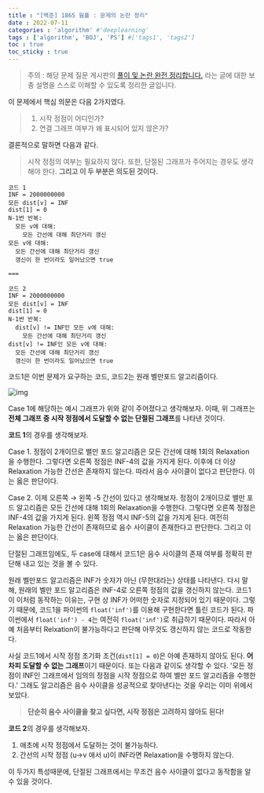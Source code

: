 ```yaml
---
title : "[백준] 1865 웜홀 : 문제의 논란 정리"
date : 2022-07-11
categories : 'algorithm' #'deeplearning'
tags : ['algorithm', 'BOJ', 'PS'] #['tags1', 'tags2']
toc : true
toc_sticky : true
---
```


> 주의 : 해당 문제 질문 게시판의 [풀이 및 논란 완전 정리합니다.](https://www.acmicpc.net/board/view/72995) 라는 글에 대한 보충 설명을 스스로 이해할 수 있도록 정리한 글입니다.

이 문제에서 핵심 의문은 다음 2가지였다.
> 1. 시작 정점이 어디인가?
> 2. 연결 그래프 여부가 왜 표시되어 있지 않은가?

결론적으로 말하면 다음과 같다.
> 시작 정점의 여부는 필요하지 않다. 또한, 단절된 그래프가 주어지는 경우도 생각해야 한다. **그리고 이 두 부분은 의도된 것이다.**


```
코드 1
INF = 2000000000
모든 dist[v] = INF
dist[1] = 0
N-1번 반복:
  모든 v에 대해:
    모든 간선에 대해 최단거리 갱신
모든 v에 대해:
  모든 간선에 대해 최단거리 갱신
  갱신이 한 번이라도 일어났으면 true

===

코드 2
INF = 2000000000
모든 dist[v] = INF
dist[1] = 0
N-1번 반복:
  dist[v] != INF인 모든 v에 대해:
    모든 간선에 대해 최단거리 갱신
dist[v] != INF인 모든 v에 대해:
  모든 간선에 대해 최단거리 갱신
  갱신이 한 번이라도 일어났으면 true
```

코드1은 이번 문제가 요구하는 코드, 코드2는 원래 벨만포드 알고리즘이다. 

![img](https://i.imgur.com/1ZudMtT.png)

Case 1에 해당하는 예시 그래프가 위와 같이 주어졌다고 생각해보자. 이때, 위 그래프는 **전체 그래프 중 시작 정점에서 도달할 수 없는 단절된 그래프**를 나타낸 것이다.

**코드 1**의 경우를 생각해보자. 

Case 1. 정점이 2개이므로 밸만 포드 알고리즘은 모든 간선에 대해 1회의 Relaxation을 수행한다. 그렇다면 오른쪽 정점은 INF-4의 값을 가지게 된다. 이후에 더 이상 Relaxation 가능한 간선은 존재하지 않는다. 따라서 음수 사이클이 없다고 판단한다. 이는 옳은 판단이다. 

Case 2. 이제 오른쪽 → 왼쪽 -5 간선이 있다고 생각해보자. 정점이 2개이므로 밸만 포드 알고리즘은 모든 간선에 대해 1회의 Relaxation을 수행한다. 그렇다면 오른쪽 정점은 INF-4의 값을 가지게 된다. 왼쪽 정점 역시 INF-5의 값을 가지게 된다. 여전히 Relaxation 가능한 간선이 존재하므로 음수 사이클이 존재한다고 판단한다. 그리고 이는 옳은 판단이다.

단절된 그래프임에도, 두 case에 대해서 코드1은 음수 사이클의 존재 여부를 정확히 판단해 내고 있는 것을 볼 수 있다.

원래 벨만포드 알고리즘은 INF가 숫자가 아닌 (무한대라는) 상태를 나타낸다. 다시 말해, 원래의 벨만 포드 알고리즘은 INF-4로 오른쪽 정점의 값을 갱신하지 않는다. 코드1이 이처럼 동작하는 이유는, 구현 상 INF가 어떠한 숫자로 지정되어 있기 때문이다. 그렇기 때문에, 코드1을 파이썬의 `float('inf')`를 이용해 구현한다면 틀린 코드가 된다. 파이썬에서 `float('inf') - 4`는 여전히 `float('inf')`로 취급하기 때문이다. 따라서 아예 처음부터 Relxation이 불가능하다고 판단해 아무것도 갱신하지 않는 코드로 작동한다.

사실 코드1에서 시작 정점 초기화 조건(`dist[1] = 0`)은 아예 존재하지 않아도 된다. **어차피 도달할 수 없는 그래프**이기 때문이다. 또는 다음과 같이도 생각할 수 있다. '모든 정점이 INF인 그래프에서 임의의 정점을 시작 정점으로 하여 벨만 포드 알고리즘을 수행한다.' 그래도 알고리즘은 음수 사이클을 성공적으로 찾아낸다는 것을 우리는 이미 위에서 보았다.

> **단순히 음수 사이클을 찾고 싶다면, 시작 정점은 고려하지 않아도 된다!**

**코드 2**의 경우를 생각해보자.

1. 애초에 시작 정점에서 도달하는 것이 불가능하다.
2. 간선의 시작 정점 (u→v 애서 u)이 INF라면 Relaxation을 수행하지 않는다.

이 두가지 특성때문에, 단절된 그래프에서는 무조건 음수 사이클이 없다고 동작함을 알 수 있을 것이다.


